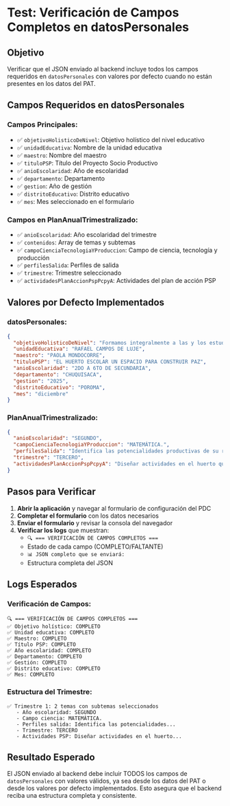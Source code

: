 # Test: Verificación de Campos Completos en datosPersonales

## Objetivo
Verificar que el JSON enviado al backend incluye todos los campos requeridos en `datosPersonales` con valores por defecto cuando no están presentes en los datos del PAT.

## Campos Requeridos en datosPersonales

### Campos Principales:
- ✅ `objetivoHolisticoDeNivel`: Objetivo holístico del nivel educativo
- ✅ `unidadEducativa`: Nombre de la unidad educativa
- ✅ `maestro`: Nombre del maestro
- ✅ `tituloPSP`: Título del Proyecto Socio Productivo
- ✅ `anioEscolaridad`: Año de escolaridad
- ✅ `departamento`: Departamento
- ✅ `gestion`: Año de gestión
- ✅ `distritoEducativo`: Distrito educativo
- ✅ `mes`: Mes seleccionado en el formulario

### Campos en PlanAnualTrimestralizado:
- ✅ `anioEscolaridad`: Año escolaridad del trimestre
- ✅ `contenidos`: Array de temas y subtemas
- ✅ `campoCienciaTecnologiaYProduccion`: Campo de ciencia, tecnología y producción
- ✅ `perfilesSalida`: Perfiles de salida
- ✅ `trimestre`: Trimestre seleccionado
- ✅ `actividadesPlanAccionPspPcpyA`: Actividades del plan de acción PSP

## Valores por Defecto Implementados

### datosPersonales:
```json
{
  "objetivoHolisticoDeNivel": "Formamos integralmente a las y los estudiantes con identidad cultural, valores sociocomunitarios, espiritualidad y consciencia crítica, articulando la educación científica, humanística, técnica, tecnológica y artística a través de procesos productivos de acuerdo a las vocaciones y potencialidades de las regiones en el marco de la descolonización, interculturalidad, y plurilingüismo, para que contribuyan a la conservación, protección de la Madre Tierra y salud comunitaria, la construcción de una sociedad democrática, inclusiva y libre de violencia.",
  "unidadEducativa": "RAFAEL CAMPOS DE LUJE",
  "maestro": "PAOLA MONDOCORRE",
  "tituloPSP": "EL HUERTO ESCOLAR UN ESPACIO PARA CONSTRUIR PAZ",
  "anioEscolaridad": "2DO A 6TO DE SECUNDARIA",
  "departamento": "CHUQUISACA",
  "gestion": "2025",
  "distritoEducativo": "POROMA",
  "mes": "diciembre"
}
```

### PlanAnualTrimestralizado:
```json
{
  "anioEscolaridad": "SEGUNDO",
  "campoCienciaTecnologiaYProduccion": "MATEMÁTICA.",
  "perfilesSalida": "Identifica las potencialidades productivas de su región, realizando cálculos y mediciones en procesos productivos y aplica el laboratorio matemático en el fortalecimiento de su pensamiento lógico matemático como una capacidad importante para la trasformación de su realidad.",
  "trimestre": "TERCERO",
  "actividadesPlanAccionPspPcpyA": "Diseñar actividades en el huerto que promuevan la reflexión y el autoconocimiento en los estudiantes, ayudándolos a entender y gestionar sus propias emociones y comportamientos.; Trabajo comunitario en el huerto con elaboración de carteles incluyendo diversos mensajes de paz y respeto.; Producción en los huertos escolares para incentivar el consumo de alimentos naturales."
}
```

## Pasos para Verificar

1. **Abrir la aplicación** y navegar al formulario de configuración del PDC
2. **Completar el formulario** con los datos necesarios
3. **Enviar el formulario** y revisar la consola del navegador
4. **Verificar los logs** que muestran:
   - `🔍 === VERIFICACIÓN DE CAMPOS COMPLETOS ===`
   - Estado de cada campo (COMPLETO/FALTANTE)
   - `📊 JSON completo que se enviará:`
   - Estructura completa del JSON

## Logs Esperados

### Verificación de Campos:
```
🔍 === VERIFICACIÓN DE CAMPOS COMPLETOS ===
✅ Objetivo holístico: COMPLETO
✅ Unidad educativa: COMPLETO
✅ Maestro: COMPLETO
✅ Título PSP: COMPLETO
✅ Año escolaridad: COMPLETO
✅ Departamento: COMPLETO
✅ Gestión: COMPLETO
✅ Distrito educativo: COMPLETO
✅ Mes: COMPLETO
```

### Estructura del Trimestre:
```
✅ Trimestre 1: 2 temas con subtemas seleccionados
   - Año escolaridad: SEGUNDO
   - Campo ciencia: MATEMÁTICA.
   - Perfiles salida: Identifica las potencialidades...
   - Trimestre: TERCERO
   - Actividades PSP: Diseñar actividades en el huerto...
```

## Resultado Esperado

El JSON enviado al backend debe incluir TODOS los campos de `datosPersonales` con valores válidos, ya sea desde los datos del PAT o desde los valores por defecto implementados. Esto asegura que el backend reciba una estructura completa y consistente.
